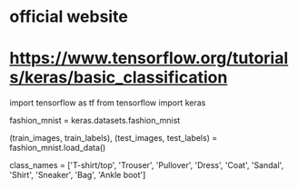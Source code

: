 # official website
# https://www.tensorflow.org/tutorials/keras/basic_classification 

import tensorflow as tf
from tensorflow import keras


fashion_mnist = keras.datasets.fashion_mnist


(train_images, train_labels), (test_images, test_labels) = fashion_mnist.load_data()


class_names = ['T-shirt/top', 'Trouser', 'Pullover', 'Dress', 'Coat',
  'Sandal', 'Shirt', 'Sneaker', 'Bag', 'Ankle boot']
  
  
  
